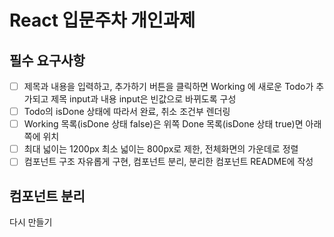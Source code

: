 # React 입문주차 개인과제

## 필수 요구사항

- [ ] 제목과 내용을 입력하고, 추가하기 버튼을 클릭하면 Working 에 새로운 Todo가 추가되고 제목 input과 내용 input은 빈값으로 바뀌도록 구성
- [ ] Todo의 isDone 상태에 따라서 완료, 취소 조건부 렌더링
- [ ] Working 목록(isDone 상태 false)은 위쪽 Done 목록(isDone 상태 true)면 아래쪽에 위치
- [ ] 최대 넓이는 1200px 최소 넓이는 800px로 제한, 전체화면의 가운데로 정렬
- [ ] 컴포넌트 구조 자유롭게 구현, 컴포넌트 분리, 분리한 컴포넌트 README에 작성

## 컴포넌트 분리

다시 만들기
